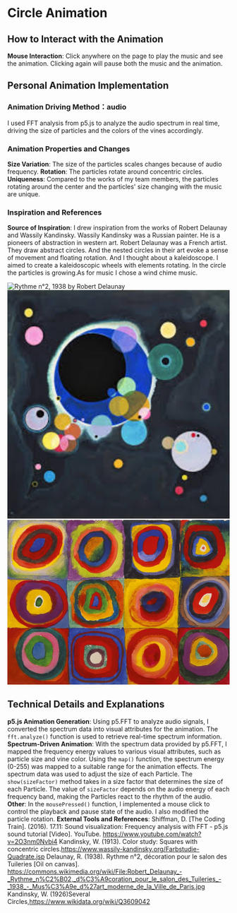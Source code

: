 # Circle Animation

## How to Interact with the Animation
**Mouse Interaction**: Click anywhere on the page to play the music and see the animation. Clicking again will pause both the music and the animation.

## Personal Animation Implementation
### Animation Driving Method：**audio** 
I used FFT analysis from p5.js to analyze the audio spectrum in real time, driving the size of particles and the colors of the vines accordingly.

### Animation Properties and Changes
**Size Variation**: The size of the particles scales changes because of audio frequency.
**Rotation**: The particles rotate around concentric circles.
**Uniqueness**: Compared to the works of my team members, the particles rotating around the center and the particles' size changing with the music are unique.

### Inspiration and References
**Source of Inspiration**: I drew inspiration from the works of Robert Delaunay and Wassily Kandinsky. Wassily Kandinsky was a Russian painter. He is a pioneers of abstraction in western art. Robert Delaunay was a French artist. They draw abstract circles. And the nested circles in their art evoke a sense of movement and floating rotation. And I thought about a kaleidoscope. I aimed to create a kaleidoscopic wheels with elements rotating. In the circle the particles is growing.As for music I chose a wind chime music.
  
  ![Rythme n°2, 1938 by Robert Delaunay](/assets/Rythme%20n°2.png)
  ![Several Circles,1926 by Wassily Kandinsky](/assets/1926.png)
  ![Farbstudie Quadrate, 1913 by Wassily Kandinsky](/assets/Color%20study.png)

## Technical Details and Explanations
**p5.js Animation Generation**: Using p5.FFT to analyze audio signals, I converted the spectrum data into visual attributes for the animation. The `fft.analyze()` function is used to retrieve real-time spectrum information.
**Spectrum-Driven Animation**: With the spectrum data provided by p5.FFT, I mapped the frequency energy values to various visual attributes, such as particle size and vine color. Using the `map()` function, the spectrum energy (0-255) was mapped to a suitable range for the animation effects. The spectrum data was used to adjust the size of each Particle. The `show(sizeFactor)` method takes in a size factor that determines the size of each Particle. The value of `sizeFactor` depends on the audio energy of each frequency band, making the Particles react to the rhythm of the audio.
**Other**: In the `mousePressed()` function, I implemented a mouse click to control the playback and pause state of the audio. I also modified the particle rotation.
**External Tools and References**: 
Shiffman, D. [The Coding Train]. (2016). 17.11: Sound visualization: Frequency analysis with FFT - p5.js sound tutorial [Video]. YouTube. https://www.youtube.com/watch?v=2O3nm0Nvbi4
Kandinsky, W. (1913). Color study: Squares with concentric circles.https://www.wassily-kandinsky.org/Farbstudie-Quadrate.jsp
Delaunay, R. (1938). Rythme n°2, décoration pour le salon des Tuileries [Oil on canvas]. https://commons.wikimedia.org/wiki/File:Robert_Delaunay_-_Rythme_n%C2%B02,_d%C3%A9coration_pour_le_salon_des_Tuileries_-_1938_-_Mus%C3%A9e_d%27art_moderne_de_la_Ville_de_Paris.jpg
Kandinsky, W. (1926)Several Circles,https://www.wikidata.org/wiki/Q3609042